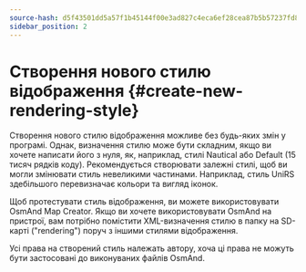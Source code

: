 ```yaml
---
source-hash: d5f43501dd5a57f1b45144f00e3ad827c4eca6ef28cea87b5b57237fd810cbe5
sidebar_position: 2
---
```


# Створення нового стилю відображення {#create-new-rendering-style}

Створення нового стилю відображення можливе без будь-яких змін у програмі. Однак, визначення стилю може бути складним, якщо ви хочете написати його з нуля, як, наприклад, стилі Nautical або Default (15 тисяч рядків коду). Рекомендується створювати залежні стилі, щоб ви могли змінювати стиль невеликими частинами. Наприклад, стиль UniRS здебільшого перевизначає кольори та вигляд іконок.

Щоб протестувати стиль відображення, ви можете використовувати OsmAnd Map Creator. Якщо ви хочете використовувати OsmAnd на пристрої, вам потрібно помістити XML-визначення стилю в папку на SD-карті ("rendering") поруч з іншими стилями відображення.

Усі права на створений стиль належать автору, хоча ці права не можуть бути застосовані до виконуваних файлів OsmAnd.